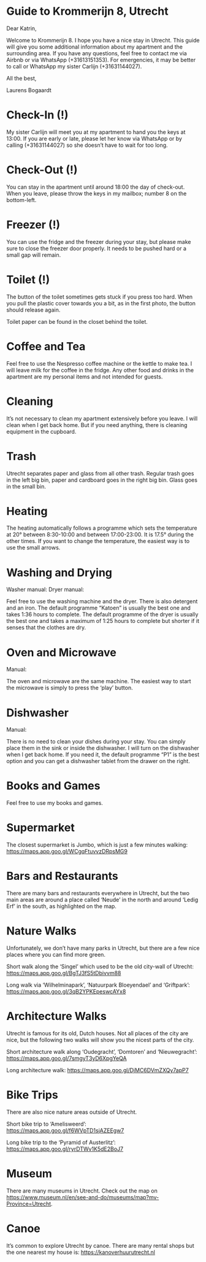 Guide to Krommerijn 8, Utrecht
==============

Dear Katrin,

Welcome to Krommerijn 8. I hope you have a nice stay in Utrecht. This guide will give you some additional information about my apartment and the surrounding area. If you have any questions, feel free to contact me via Airbnb or via WhatsApp (+31613151353). For emergencies, it may be better to call or WhatsApp my sister Carlijn (+31631144027).

All the best,

Laurens Bogaardt

# Check-In (!)

My sister Carlijn will meet you at my apartment to hand you the keys at 13:00. If you are early or late, please let her know via WhatsApp or by calling (+31631144027) so she doesn’t have to wait for too long.

# Check-Out (!)

You can stay in the apartment until around 18:00 the day of check-out. When you leave, please throw the keys in my mailbox; number 8 on the bottom-left.

# Freezer (!)

You can use the fridge and the freezer during your stay, but please make sure to close the freezer door properly. It needs to be pushed hard or a small gap will remain.

# Toilet (!)

The button of the toilet sometimes gets stuck if you press too hard. When you pull the plastic cover towards you a bit, as in the first photo, the button should release again.

Toilet paper can be found in the closet behind the toilet.

# Coffee and Tea

Feel free to use the Nespresso coffee machine or the kettle to make tea. I will leave milk for the coffee in the fridge. Any other food and drinks in the apartment are my personal items and not intended for guests.

# Cleaning

It’s not necessary to clean my apartment extensively before you leave. I will clean when I get back home. But if you need anything, there is cleaning equipment in the cupboard.

# Trash

Utrecht separates paper and glass from all other trash. Regular trash goes in the left big bin, paper and cardboard goes in the right big bin. Glass goes in the small bin.

# Heating

The heating automatically follows a programme which sets the temperature at 20° between 8:30-10:00 and between 17:00-23:00. It is 17.5° during the other times. If you want to change the temperature, the easiest way is to use the small arrows.

# Washing and Drying

Washer manual:
Dryer manual:

Feel free to use the washing machine and the dryer. There is also detergent and an iron. The default programme “Katoen” is usually the best one and takes 1:36 hours to complete.
The default programme of the dryer is usually the best one and takes a maximum of 1:25 hours to complete but shorter if it senses that the clothes are dry.

# Oven and Microwave

Manual:

The oven and microwave are the same machine. The easiest way to start the microwave is simply to press the ‘play’ button.

# Dishwasher

Manual:

There is no need to clean your dishes during your stay. You can simply place them in the sink or inside the dishwasher. I will turn on the dishwasher when I get back home. If you need it, the default programme “P1” is the best option and you can get a dishwasher tablet from the drawer on the right.

# Books and Games

Feel free to use my books and games.

# Supermarket

The closest supermarket is Jumbo, which is just a few minutes walking: https://maps.app.goo.gl/WCgqFtuvvzDRpsMG9

# Bars and Restaurants

There are many bars and restaurants everywhere in Utrecht, but the two main areas are around a place called ‘Neude’ in the north and around ‘Ledig Erf’ in the south, as highlighted on the map.

# Nature Walks

Unfortunately, we don’t have many parks in Utrecht, but there are a few nice places where you can find more green.

Short walk along the ‘Singel’ which used to be the old city-wall of Utrecht: https://maps.app.goo.gl/BgTJ3fS5tDbivvm88

Long walk via ‘Wilhelminapark’, ‘Natuurpark Bloeyendael’ and ‘Griftpark’: https://maps.app.goo.gl/3qB2YPKEpeswcAYx8

# Architecture Walks

Utrecht is famous for its old, Dutch houses. Not all places of the city are nice, but the following two walks will show you the nicest parts of the city.

Short architecture walk along ‘Oudegracht’, ‘Domtoren’ and ‘Nieuwegracht’: https://maps.app.goo.gl/7smgyT3yD6XpgYeQA

Long architecture walk: https://maps.app.goo.gl/DjMC6DVmZXQy7apP7

# Bike Trips

There are also nice nature areas outside of Utrecht.

Short bike trip to ‘Amelisweerd’: https://maps.app.goo.gl/f6WVpTD1sjAZEEgw7

Long bike trip to the ‘Pyramid of Austerlitz’: https://maps.app.goo.gl/ryrDTWv1K5dE2BoJ7

# Museum

There are many museums in Utrecht. Check out the map on https://www.museum.nl/en/see-and-do/museums/map?mv-Province=Utrecht.

# Canoe

It’s common to explore Utrecht by canoe. There are many rental shops but the one nearest my house is: https://kanoverhuurutrecht.nl

